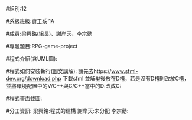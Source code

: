 #組別:12

#系級班級:資工系 1A

#成員:梁興銘(組長)、謝岸天、李宗勳

#專題題目:RPG-game-project

#程式介紹(含UML圖):

#程式如何安裝執行(圖文講解):
請先去https://www.sfml-dev.org/download.php 下載sfml
並解壓後放在D槽，若是沒有D槽則改放C槽，並將環境配置中的V/C++與C/C++當中的D:改成C:


#程式畫面截圖:

#分工資訊:
梁興銘:程式的建構
謝岸天:未分配
李宗勳:
